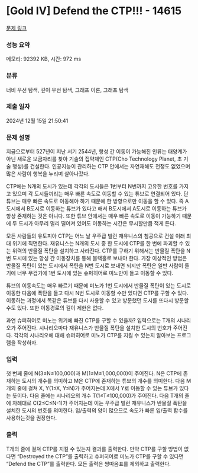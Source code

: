 # [Gold IV] Defend the CTP!!! - 14615 

[문제 링크](https://www.acmicpc.net/problem/14615) 

### 성능 요약

메모리: 92392 KB, 시간: 972 ms

### 분류

너비 우선 탐색, 깊이 우선 탐색, 그래프 이론, 그래프 탐색

### 제출 일자

2024년 12월 15일 21:50:41

### 문제 설명

<p dir="ltr">지금으로부터 527년이 지난 서기 2544년, 항성 간 이동이 가능해진 인류는 태양계가 아닌 새로운 보금자리를 찾아 기술의 집약체인 CTP(Cho Technology Planet, 초 기술 행성)를 건설한다. 인공지능이 관리하는 CTP 안에서는 자연재해도 전쟁도 없었으며 많은 사람이 행복을 누리며 살아나갔다.</p>

<p dir="ltr">CTP에는 N개의 도시가 있는데 각각의 도시들은 1번부터 N번까지 고유한 번호를 가지고 있으며 각 도시들끼리는 매우 빠른 속도로 이동할 수 있는 튜브로 연결되어 있다. 단 튜브는 매우 빠른 속도로 이동해야 하기 때문에 한 방향으로만 이동을 할 수 있다. 즉 A도시에서 B도시로 이동하는 튜브가 있다고 해서 B도시에서 A도시로 이동하는 튜브가 항상 존재하는 것은 아니다. 또한 튜브 안에서는 매우 빠른 속도로 이동이 가능하기 때문에 두 도시가 아무리 멀리 떨어져 있어도 이동하는 시간은 무시할만큼 적게 든다.</p>

<p dir="ltr">모든 사람들의 유토피아 CTP는 어느 날 우주급 빌런 재유니스의 침공으로 건설 이래 최대 위기에 직면한다. 재유니스는 N개의 도시 중 한 도시에 CTP를 한 번에 파괴할 수 있는 위력의 반물질 폭탄을 설치하고 사라진다. CTP를 구하기 위해서는 반물질 폭탄을 N번 도시에 있는 항성 간 이동장치를 통해 블랙홀로 보내야 한다. 가장 이상적인 방법은 반물질 폭탄이 있는 도시에서 폭탄을 N번 도시로 보내면 되지만 폭탄은 일반 사람이 들기에 너무 무겁기에 1번 도시에 있는 슈퍼히어로 미노만이 들고 이동할 수 있다.</p>

<p dir="ltr">튜브의 이동속도는 매우 빠르기 때문에 미노가 1번 도시에서 반물질 폭탄이 있는 도시로 이동한 다음에 폭탄을 들고 다시 N번 도시로 이동할 수만 있다면 CTP를 구할 수 있다. 이동하는 과정에서 똑같은 튜브를 다시 사용할 수 있고 방문했던 도시를 또다시 방문할 수도 있다. 또한 이동경로의 길이 제한은 없다.</p>

<p>과연 슈퍼히어로 미노는 위기에 빠진 CTP를 구할 수 있을까? 입력으로는 T개의 시나리오가 주어진다. 시나리오마다 재유니스가 반물질 폭탄을 설치한 도시의 번호가 주어진다. 각각의 시나리오에 대해 슈퍼히어로 미노가 CTP를 지킬 수 있는지 알아보는 프로그램을 작성하자.</p>

### 입력 

 <p>첫 번째 줄에 N(3≤N≤100,000)과 M(1≤M≤1,000,000)이 주어진다. N은 CTP에 존재하는 도시의 개수를 의미하고 M은 CTP에 존재하는 튜브의 개수를 의미한다. 다음 M개의 줄에 걸쳐 X, Y(1≤X, Y≤N)가 주어지는데 X에서 Y로 이동할 수 있는 튜브가 있다는 뜻이다. 다음 줄에는 시나리오의 개수 T(1≤T≤100,000)가 주어진다. 다음 T개의 줄에 차례대로 C(2≤C≤N-1)가 주어지는데 이는 우주급 빌런 재유니스가 반물질 폭탄을 설치한 도시의 번호를 의미한다. 입/출력의 양이 많으므로 속도가 빠른 입/출력 함수를 사용하는것을 권장한다.</p>

### 출력 

 <p>T개의 줄에 걸쳐 CTP를 지킬 수 있는지 결과를 출력한다. 만약 CTP를 구할 방법이 없다면 “Destroyed the CTP”를 출력하고 슈퍼히어로 미노가 CTP를 구할 수 있다면 “Defend the CTP”를 출력한다. 모든 출력은 쌍따옴표를 제외하고 출력한다.</p>

